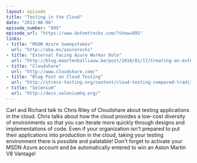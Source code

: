 ```yaml
---
layout: episode
title: "Testing in the Cloud"
date: "2013-08-06"
episode_number: "895"
episode_url: "https://www.dotnetrocks.com/?show=895"
links:
- title: "MSDN Azure Sweepstakes"
  url: "http://aka.ms/azurerocks"
- title: "External Facing Azure Worker Role"
  url: "http://blog.maartenballiauw.be/post/2010/01/17/Creating-an-external-facing-Azure-Worker-Role-endpoint.aspx"
- title: "Cloudshare"
  url: "http://www.cloudshare.com/"
- title: "Blog Post on Cloud Testing"
  url: "http://stress-testing.org/content/cloud-testing-compared-traditional-testing-corporate-lan"
- title: "Selenium"
  url: "http://docs.seleniumhq.org/"
---
```


Carl and Richard talk to Chris Riley of Cloudshare about testing applications in the cloud. Chris talks about how the cloud provides a low-cost diversity of environments so that you can iterate more quickly through designs and implementations of code. Even if your organization isn't prepared to put their applications into production in the cloud, taking your testing environment there is possible and palatable! Don't forget to activate your MSDN Azure account and be automatically entered to win an Aston Martin V8 Vantage!
